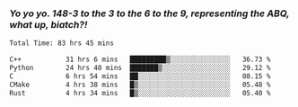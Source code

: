 ### ***Yo yo yo. 148-3 to the 3 to the 6 to the 9, representing the ABQ, what up, biatch?!***

<!--START_SECTION:waka-->

```txt
Total Time: 83 hrs 45 mins

C++           31 hrs 6 mins   █████████▒░░░░░░░░░░░░░░░   36.73 %
Python        24 hrs 40 mins  ███████▒░░░░░░░░░░░░░░░░░   29.12 %
C             6 hrs 54 mins   ██░░░░░░░░░░░░░░░░░░░░░░░   08.15 %
CMake         4 hrs 38 mins   █▒░░░░░░░░░░░░░░░░░░░░░░░   05.48 %
Rust          4 hrs 34 mins   █▒░░░░░░░░░░░░░░░░░░░░░░░   05.40 %
```

<!--END_SECTION:waka-->

<!--
**AJMC2002/AJMC2002** is a ✨ _special_ ✨ repository because its `README.md` (this file) appears on your GitHub profile.

Here are some ideas to get you started:

- 🔭 I’m currently working on ...
- 🌱 I’m currently learning ...
- 👯 I’m looking to collaborate on ...
- 🤔 I’m looking for help with ...
- 💬 Ask me about ...
- 📫 How to reach me: ...
- 😄 Pronouns: ...
- ⚡ Fun fact: ...
-->
